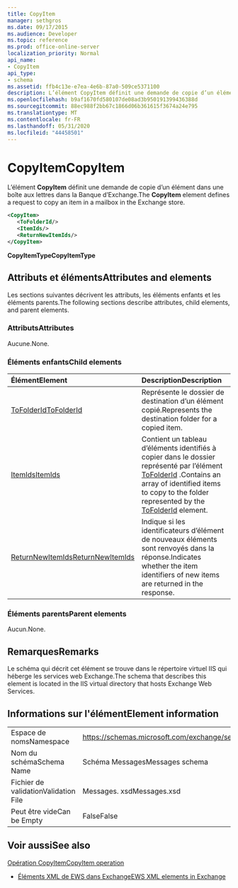 ```yaml
---
title: CopyItem
manager: sethgros
ms.date: 09/17/2015
ms.audience: Developer
ms.topic: reference
ms.prod: office-online-server
localization_priority: Normal
api_name:
- CopyItem
api_type:
- schema
ms.assetid: ffb4c13e-e7ea-4e6b-87a0-509ce5371100
description: L’élément CopyItem définit une demande de copie d’un élément dans une boîte aux lettres dans la Banque d’Exchange.
ms.openlocfilehash: b9af1670fd580107de08ad3b950191399436388d
ms.sourcegitcommit: 88ec988f2bb67c1866d06b361615f3674a24e795
ms.translationtype: MT
ms.contentlocale: fr-FR
ms.lasthandoff: 05/31/2020
ms.locfileid: "44458501"
---
```

# <a name="copyitem"></a><span data-ttu-id="39492-103">CopyItem</span><span class="sxs-lookup"><span data-stu-id="39492-103">CopyItem</span></span>

<span data-ttu-id="39492-104">L’élément **CopyItem** définit une demande de copie d’un élément dans une boîte aux lettres dans la Banque d’Exchange.</span><span class="sxs-lookup"><span data-stu-id="39492-104">The **CopyItem** element defines a request to copy an item in a mailbox in the Exchange store.</span></span> 
  
```XML
<CopyItem>
   <ToFolderId/>
   <ItemIds/>
   <ReturnNewItemIds/>
</CopyItem>
```

 <span data-ttu-id="39492-105">**CopyItemType**</span><span class="sxs-lookup"><span data-stu-id="39492-105">**CopyItemType**</span></span>
## <a name="attributes-and-elements"></a><span data-ttu-id="39492-106">Attributs et éléments</span><span class="sxs-lookup"><span data-stu-id="39492-106">Attributes and elements</span></span>

<span data-ttu-id="39492-107">Les sections suivantes décrivent les attributs, les éléments enfants et les éléments parents.</span><span class="sxs-lookup"><span data-stu-id="39492-107">The following sections describe attributes, child elements, and parent elements.</span></span>
  
### <a name="attributes"></a><span data-ttu-id="39492-108">Attributs</span><span class="sxs-lookup"><span data-stu-id="39492-108">Attributes</span></span>

<span data-ttu-id="39492-109">Aucune.</span><span class="sxs-lookup"><span data-stu-id="39492-109">None.</span></span>
  
### <a name="child-elements"></a><span data-ttu-id="39492-110">Éléments enfants</span><span class="sxs-lookup"><span data-stu-id="39492-110">Child elements</span></span>

|<span data-ttu-id="39492-111">**Élément**</span><span class="sxs-lookup"><span data-stu-id="39492-111">**Element**</span></span>|<span data-ttu-id="39492-112">**Description**</span><span class="sxs-lookup"><span data-stu-id="39492-112">**Description**</span></span>|
|:-----|:-----|
|[<span data-ttu-id="39492-113">ToFolderId</span><span class="sxs-lookup"><span data-stu-id="39492-113">ToFolderId</span></span>](tofolderid.md) <br/> |<span data-ttu-id="39492-114">Représente le dossier de destination d’un élément copié.</span><span class="sxs-lookup"><span data-stu-id="39492-114">Represents the destination folder for a copied item.</span></span>  <br/> |
|[<span data-ttu-id="39492-115">ItemIds</span><span class="sxs-lookup"><span data-stu-id="39492-115">ItemIds</span></span>](itemids.md) <br/> |<span data-ttu-id="39492-116">Contient un tableau d’éléments identifiés à copier dans le dossier représenté par l’élément [ToFolderId](tofolderid.md) .</span><span class="sxs-lookup"><span data-stu-id="39492-116">Contains an array of identified items to copy to the folder represented by the [ToFolderId](tofolderid.md) element.</span></span>  <br/> |
|[<span data-ttu-id="39492-117">ReturnNewItemIds</span><span class="sxs-lookup"><span data-stu-id="39492-117">ReturnNewItemIds</span></span>](returnnewitemids.md) <br/> |<span data-ttu-id="39492-118">Indique si les identificateurs d’élément de nouveaux éléments sont renvoyés dans la réponse.</span><span class="sxs-lookup"><span data-stu-id="39492-118">Indicates whether the item identifiers of new items are returned in the response.</span></span>  <br/> |
   
### <a name="parent-elements"></a><span data-ttu-id="39492-119">Éléments parents</span><span class="sxs-lookup"><span data-stu-id="39492-119">Parent elements</span></span>

<span data-ttu-id="39492-120">Aucun.</span><span class="sxs-lookup"><span data-stu-id="39492-120">None.</span></span>
  
## <a name="remarks"></a><span data-ttu-id="39492-121">Remarques</span><span class="sxs-lookup"><span data-stu-id="39492-121">Remarks</span></span>

<span data-ttu-id="39492-122">Le schéma qui décrit cet élément se trouve dans le répertoire virtuel IIS qui héberge les services web Exchange.</span><span class="sxs-lookup"><span data-stu-id="39492-122">The schema that describes this element is located in the IIS virtual directory that hosts Exchange Web Services.</span></span>
  
## <a name="element-information"></a><span data-ttu-id="39492-123">Informations sur l'élément</span><span class="sxs-lookup"><span data-stu-id="39492-123">Element information</span></span>

|||
|:-----|:-----|
|<span data-ttu-id="39492-124">Espace de noms</span><span class="sxs-lookup"><span data-stu-id="39492-124">Namespace</span></span>  <br/> |https://schemas.microsoft.com/exchange/services/2006/messages  <br/> |
|<span data-ttu-id="39492-125">Nom du schéma</span><span class="sxs-lookup"><span data-stu-id="39492-125">Schema Name</span></span>  <br/> |<span data-ttu-id="39492-126">Schéma Messages</span><span class="sxs-lookup"><span data-stu-id="39492-126">Messages schema</span></span>  <br/> |
|<span data-ttu-id="39492-127">Fichier de validation</span><span class="sxs-lookup"><span data-stu-id="39492-127">Validation File</span></span>  <br/> |<span data-ttu-id="39492-128">Messages. xsd</span><span class="sxs-lookup"><span data-stu-id="39492-128">Messages.xsd</span></span>  <br/> |
|<span data-ttu-id="39492-129">Peut être vide</span><span class="sxs-lookup"><span data-stu-id="39492-129">Can be Empty</span></span>  <br/> |<span data-ttu-id="39492-130">False</span><span class="sxs-lookup"><span data-stu-id="39492-130">False</span></span>  <br/> |
   
## <a name="see-also"></a><span data-ttu-id="39492-131">Voir aussi</span><span class="sxs-lookup"><span data-stu-id="39492-131">See also</span></span>



[<span data-ttu-id="39492-132">Opération CopyItem</span><span class="sxs-lookup"><span data-stu-id="39492-132">CopyItem operation</span></span>](copyitem-operation.md)


- [<span data-ttu-id="39492-133">Éléments XML de EWS dans Exchange</span><span class="sxs-lookup"><span data-stu-id="39492-133">EWS XML elements in Exchange</span></span>](ews-xml-elements-in-exchange.md)

